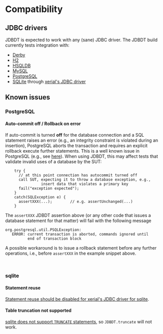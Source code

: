 
# Compatibility

<a name="Drivers"></a>
## JDBC drivers

JDBDT is expected to work with any (sane) JDBC driver.
The JDBDT build currently tests integration with:

* [Derby](https://db.apache.org/derby)
* [H2](http://www.h2database.com)
* [HSQLDB](http://hsqldb.org)
* [MySQL](http://mysql.com)
* [PostgreSQL](http://postgresql.org)
* [SQLite](https://www.sqlite.org) through [xerial's JDBC driver](https://github.com/xerial/sqlite-jdbc)

<a name="KnownIssues"></a>
## Known issues

<a name="KnownIssues_PostgreSQL"></a>
### PostgreSQL


#### Auto-commit off / Rollback on error

If auto-commit is turned **off** for the database connection 
and a SQL statement raises an error
(e.g., an integrity constraint is violated during an insertion), PostgreSQL aborts the transaction and requires an explicit rollback  execute further statements. 
This is a well known issue in PostgreSQL (e.g., see [here](http://postgresql.nabble.com/25P02-current-transaction-is-aborted-commands-ignored-until-end-of-transaction-block-td2174290.html)).
When using JDBDT, this may affect tests that validate invalid uses of a database by the SUT: 

        try {
	      // at this point connection has autocommit turned off
	      call SUT, expecting it to throw a database exception, e.g., 
	                insert data that violates a primary key   
	      fail("exception expected");
	    }
	    catch(SQLException e) { 
	      assertXXX(...);        // e.g. assertUnchanged(...)
	    }
	  
The `assertXXX` JDBDT assertion above (or any other code that issues a database statement for that matter) will fail with the following message
	
	org.postgresql.util.PSQLException: 
	   ERROR: current transaction is aborted, commands ignored until 
	          end of transaction block 

A possible workaround is to issue a rollback statement before any further operations, i.e., before `assertXXX` in the example snippet above.

&nbsp;<a name="KnownIssues_sqlite"></a>
### sqlite


#### Statement reuse

[Statement reuse should be disabled for xerial's JDBC driver for sqlite](DB.html#StatementReuse).

#### Table truncation not supported

[sqlite does not support `TRUNCATE` statements](https://www.sqlite.org/lang.html), so `JDBDT.truncate` will not work.
